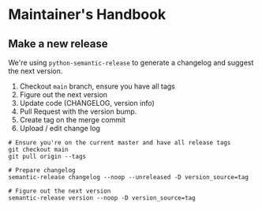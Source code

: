 # Maintainer's Handbook

## Make a new release

We're using `python-semantic-release` to generate a changelog and suggest the next version.

1. Checkout `main` branch, ensure you have all tags
1. Figure out the next version
1. Update code (CHANGELOG, version info)
1. Pull Request with the version bump.
1. Create tag on the merge commit
1. Upload / edit change log


```
# Ensure you're on the current master and have all release tags
git checkout main
git pull origin --tags

# Prepare changelog
semantic-release changelog --noop --unreleased -D version_source=tag

# Figure out the next version
semantic-release version --noop -D version_source=tag
```
